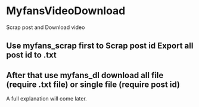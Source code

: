 # MyfansVideoDownload
Scrap post and Download video 

Use myfans_scrap first to Scrap post id
Export all post id to .txt
----------------------------------
After that use myfans_dl download all file (require .txt file) 
or single file (require post id)
-----------------------------------

A full explanation will come later.
